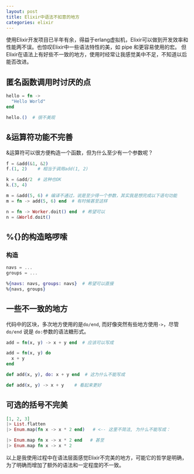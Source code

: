 ```yaml
---
layout: post
title: Elixir中语法不如意的地方
categories: elixir
---
```


使用Elixir开发项目已半年有余，得益于erlang虚拟机，Elixir可以做到开发效率和性能两不误。也惊叹Elixir中一些语法特性的美，如 pipe 和更容易使用的宏。 但Elixir在语法上有好些不一致的地方，使用时经常让我感觉美中不足，不知道以后能否改进。


## 匿名函数调用时讨厌的点

```elixir
hello = fn ->
  "Hello World"
end

hello.()  # 很不美观
```

## &运算符功能不完善


&运算符可以很方便构造一个函数，但为什么至少有一个参数呢？


```elixir
f = &add(&1, &2)
f.(1, 2)    # 相当于调用add(1, 2)

k = &add/2  # 这种也OK
k.(3, 4)

m = &add(5, 6) # 编译不通过，说是至少得一个参数，其实我是想完成以下语句功能
m = fn -> add(5, 6) end  # 有时候甚至这样

n = fn -> Worker.doit() end  # 希望可以
n = &World.doit()
```

## %{}的构造略啰嗦

### 构造

```elixir
navs = ...
groups = ...

%{navs: navs, groups: navs}  # 希望可以直接
%{navs, groups}
```


## 一些不一致的地方

代码中的区块，多次地方使用的是`do/end`, 而好像突然有些地方使用`->`，尽管 `do/end` 说是 `do:`参数的语法糖形式。

```elixir
add = fn(x, y) -> x + y end  # 应该可以写成

add = fn(x, y) do
  x + y
end
```

```elixir
def add(x, y), do: x + y end  # 这为什么不能写成

def add(x, y) -> x + y    # 看起来更好
```

## 可选的括号不完美

```elixir
[1, 2, 3]
|> List.flatten
|> Enum.map(fn x -> x * 2 end)   # <-- 这里不简洁, 为什么不能写成：

|> Enum.map fn x -> x * 2 end   # 甚至
|> Enum.map fn x -> x * 2
```

以上是我使用过程中在语法层面感觉Elixir不完美的地方，可能它的哲学是明确，为了明确而增加了额外的语法和一定程度的不一致。

